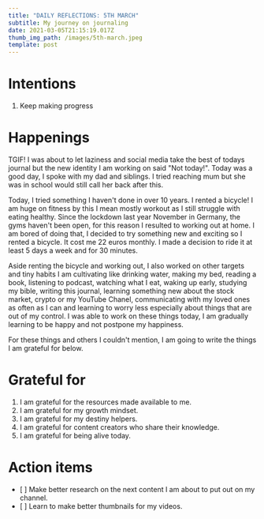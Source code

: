 ```yaml
---
title: "DAILY REFLECTIONS: 5TH MARCH"
subtitle: My journey on journaling
date: 2021-03-05T21:15:19.017Z
thumb_img_path: /images/5th-march.jpeg
template: post
---
```



# Intentions

1. Keep making progress

# Happenings

TGIF! I was about to let laziness and social media take the best of todays journal but the new identity I am working on said "Not today!". Today was a good day, I spoke with my dad and siblings. I tried reaching mum but she was in school would still call her back after this.

Today, I tried something I haven't done in over 10 years. I rented a bicycle! I am huge on fitness by this I mean mostly workout as I still struggle with eating healthy. Since the lockdown last year November in Germany, the gyms haven't been open, for this reason I resulted to working out at home. I am bored of doing that, I decided to try something new and exciting so I rented a bicycle. It cost me 22 euros monthly. I made a decision to ride it at least 5 days a week and for 30 minutes.

Aside renting the bicycle and working out, I also worked on other targets and tiny habits I am cultivating like drinking water, making my bed, reading a book, listening to podcast, watching what I eat, waking up early, studying my bible, writing this journal, learning something new about the stock market, crypto or my YouTube Chanel, communicating with my loved ones as often as I can and learning to worry less especially about things that are out of my control. I was able to work on these things today, I am gradually learning to be happy and not postpone my happiness.

For these things and others I couldn't mention, I am going to write the things I am grateful for below.

# Grateful for

1. I am grateful for the resources made available to me.
2. I am grateful for my growth mindset.
3. I am grateful for my destiny helpers.
4. I am grateful for content creators who share their knowledge.
5. I am grateful for being alive today.

# Action items

* \[ ] Make better research on the next content I am about to put out on my channel.
* \[ ] Learn to make better thumbnails for my videos.